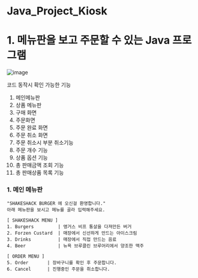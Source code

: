 # Java_Project_Kiosk
# 1. 메뉴판을 보고 주문할 수 있는 Java 프로그램
![image](https://github.com/jshstar/Java_Project_Kiosk/assets/141135747/f9ee1290-29c6-4abe-84be-155443bb0fe7)

코드 동작시 확인 가능한 기능
1. 메인메뉴판
2. 상품 메뉴판
3. 구매 화면
4. 주문화면
5. 주문 완료 화면
6. 주문 취소 화면
7. 주문 취소시 부분 취소기능
8. 주문 개수 기능
9. 상품 옵션 기능
10. 총 판매금액 조회 기능
11. 총 판매상품 목록 기능

### 1. 메인 메뉴판
```
"SHAKESHACK BURGER 에 오신걸 환영합니다."
아래 메뉴판을 보시고 메뉴를 골라 입력해주세요.

[ SHAKESHACK MENU ]
1. Burgers         | 앵거스 비프 통살을 다져만든 버거
2. Forzen Custard  | 매장에서 신선하게 만드는 아이스크림
3. Drinks          | 매장에서 직접 만드는 음료
4. Beer            | 뉴욕 브루클린 브루어리에서 양조한 맥주

[ ORDER MENU ]
5. Order       | 장바구니를 확인 후 주문합니다.
6. Cancel      | 진행중인 주문을 취소합니다.
```
